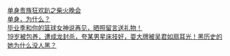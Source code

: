   
[单身贵族狂欢趴之柴火晚会](http://www.dianyue.me/archives/237/4uwd44ii3qaxrywk/)  
[单身，为什么？](http://www.dianyue.me/archives/845/bp2qn5aehbjrbwfo/)  
[毕业季和你的篮球女神说再见，晒照留言送礼物！](http://www.dianyue.me/archives/772/ha4lwzjg93r93a4z/)  
[19岁被包养，遭成龙封杀，夸某男星床技好，耍大牌被吴君如扇耳光！黑历史的她为什么没人黑？](http://www.dianyue.me/archives/026/ozufetsx7u43f9ii/)
